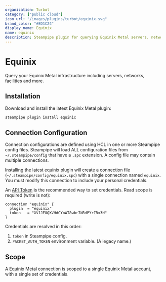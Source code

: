 ```yaml
---
organization: Turbot
category: ["public cloud"]
icon_url: "/images/plugins/turbot/equinix.svg"
brand_color: "#ED1C24"
display_name: Equinix
name: equinix
description: Steampipe plugin for querying Equinix Metal servers, networks, facilities and more.
---
```


# Equinix

Query your Equinix Metal infrastructure including servers, networks, facilities and more.

## Installation

Download and install the latest Equinix Metal plugin:

```bash
steampipe plugin install equinix
```

## Connection Configuration

Connection configurations are defined using HCL in one or more Steampipe config files. Steampipe will load ALL configuration files from `~/.steampipe/config` that have a `.spc` extension. A config file may contain multiple connections.

Installing the latest equinix plugin will create a connection file (`~/.steampipe/config/equinix.spc`) with a single connection named `equinix`. You must modify this connection to include your personal credentials.

An [API Token](https://metal.equinix.com/developers/api/) is the recommended way to set credentials. Read scope is required (write is not):

```hcl
connection "equinix" {
  plugin  = "equinix"
  token   = "XV1JE8QXVHdCYoWT8wbr7NRdPYrZRx3N"
}
```

Credentials are resolved in this order:
1. `token` in Steampipe config.
2. `PACKET_AUTH_TOKEN` environment variable. (A legacy name.)

## Scope

A Equinix Metal connection is scoped to a single Equinix Metal account, with a single set of credentials.
